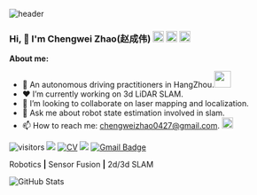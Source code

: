 ![header](https://capsule-render.vercel.app/api?type=waving&color=timeGradient&height=300&section=header&text=Good%20to%20see%20you%20%F0%9F%A4%97)

### Hi, 👋 I'm Chengwei Zhao(赵成伟) <a href="https://www.zhihu.com/people/chengwei-64"><img src="https://storage.live.com/items/B149F35319CAD365!2132?authkey=ANFgi5h3UzMEHv8" alt="知乎" width = "20"></a> <a href="https://blog.csdn.net/u012700322?spm=1000.2115.3001.5343"><img src="https://storage.live.com/items/B149F35319CAD365!2133?authkey=ANFgi5h3UzMEHv8" alt="CSDN" width = "20"></a> <a href="https://space.bilibili.com/38956861?spm_id_from=333.1007.0.0"><img src="https://storage.live.com/items/B149F35319CAD365!2136?authkey=ANFgi5h3UzMEHv8" alt="b站" width = "20"></a> 

**About me:**

- 🏫 An autonomous driving practitioners in HangZhou.<img src="https://media.giphy.com/media/WUlplcMpOCEmTGBtBW/giphy.gif" width="30">
- ❤️ I’m currently working on 3d LiDAR SLAM.
- 🌱 I’m looking to collaborate on laser mapping and localization.
- 💬 Ask me about robot state estimation involved in slam.
- 📫 How to reach me: chengweizhao0427@gmail.com. <img src="https://media.giphy.com/media/WrlVBo6lEJEVA8EJOs/giphy.gif" height="20">



<!--<a href="https://linyicheng1.github.io/"><img src="https://storage.live.com/items/B149F35319CAD365!2134?authkey=ANFgi5h3UzMEHv8" alt="个人网站" width = "20"></a>-->


<!--[![GitHub](https://img.shields.io/github/followers/chengwei0427?label=follow&style=social)](https://github.com/chengwei0427)-->  
![visitors](https://visitor-badge.laobi.icu/badge?page_id=chengwei0427)
[![](https://img.shields.io/badge/Bilibili-brightgreen)](https://space.bilibili.com/38956861/video)
[![CV](http://img.shields.io/badge/-CV-black?style=flat-square&logo=github&link=https://davinci-ai.tistory.com/)](https://github.com/chengwei0427/chengwei0427/blob/main/cv.pdf)
[![](https://img.shields.io/badge/Homepage-chengwei-blue?style=flat-square&labelColor=491F59&logo=homebridge&logoColor=white)](https://chengwei0427.github.io)
[![Gmail Badge](https://img.shields.io/badge/Gmail-d14836?style=flat-square&logo=Gmail&logoColor=white&link=mailto:chengweizhao0427@gmail.com)](mailto:chengweizhao0427@gmail.com)
<!--[![Youtube Badge](https://img.shields.io/badge/Youtube-ff0000?style=flat-square&logo=youtube&link=https://www.youtube.com/channel/UCGtHKvwOFQJCQPSuZndJQPQ)](https://www.youtube.com/@chengweizhao7299)-->

<!--[![](https://img.shields.io/badge/Email-960732491%40qq.com-blue)](mailto:960732491@qq.com) -->
<!--   ![Profile views](https://gpvc.arturio.dev/chengwei0427)--> 

<!--Visitors:

<img src="https://count.getloli.com/get/@chengwei0427" alt="chengwei0427" />--> 

Robotics **|** Sensor Fusion **|** 2d/3d SLAM

![GitHub Stats](https://github-readme-stats.vercel.app/api?username=chengwei0427&show_icons=true&icon_color=CE1D2D&title_color=718096&count_private=false)

<!-- | ![GitHub Stats](https://github-readme-stats.vercel.app/api?username=chengwei0427&show_icons=true&icon_color=CE1D2D&title_color=718096&count_private=true&include_all_commits=true) | ![chengwei0427's Top Lang](https://github-readme-stats.vercel.app/api/top-langs/?username=chengwei0427&layout=compact) |
|---|---| -->

